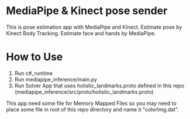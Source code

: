 # MediaPipe & Kinect pose sender

This is pose estimation app with MediaPipe and Kinect.
Estimate pose by Kinect Body Tracking. Estimate face and hands by MediaPipe.

# How to Use

1. Run c#\_runtime
2. Run mediapipe_inference/main.py
3. Run Solver App that uses holistic_landmarks.proto defined in this repo (mediapipe_inference/src/proto/holistic_landmarks.proto)

This app need some file for Memory Mapped Files so you may need to place some file in root of this repo directory and name it "colorImg.dat".
